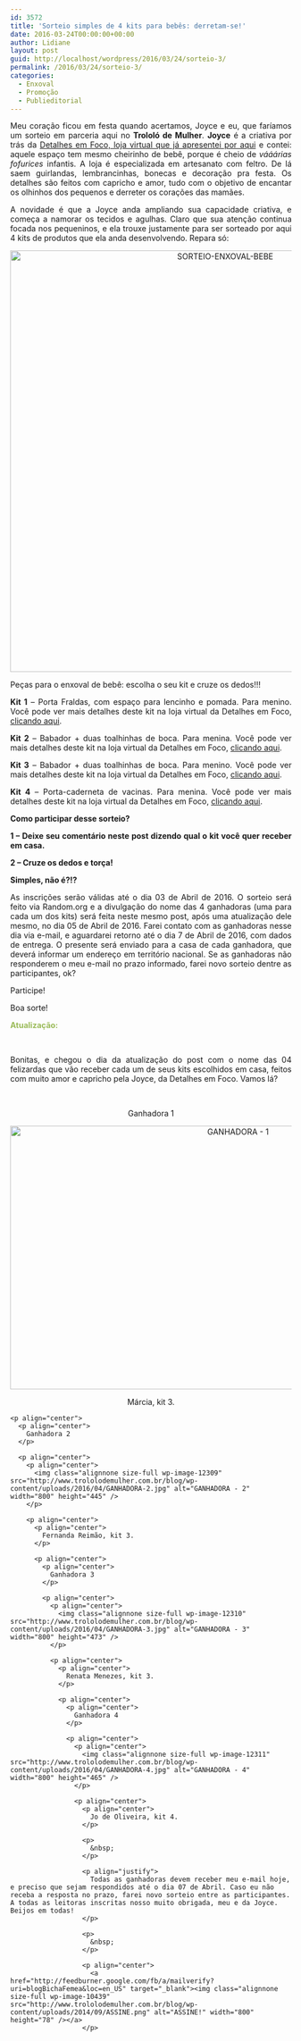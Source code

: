 ```yaml
---
id: 3572
title: 'Sorteio simples de 4 kits para bebês: derretam-se!'
date: 2016-03-24T00:00:00+00:00
author: Lidiane
layout: post
guid: http://localhost/wordpress/2016/03/24/sorteio-3/
permalink: /2016/03/24/sorteio-3/
categories:
  - Enxoval
  - Promoção
  - Publieditorial
---
```

<p style="text-align: justify;" align="justify">
  Meu coração ficou em festa quando acertamos, Joyce e eu, que faríamos um sorteio em parceria aqui no <strong>Trololó de Mulher</strong>. <strong>Joyce</strong> é a criativa por trás da <a href="http://www.trololodemulher.com.br/2016/01/19/detalhes-em-foco/" target="_blank">Detalhes em Foco, loja virtual que já apresentei por aqui</a> e contei: aquele espaço tem mesmo cheirinho de bebê, porque é cheio de <em>vááárias fofurices</em> infantis. A loja é especializada em artesanato com feltro. De lá saem guirlandas, lembrancinhas, bonecas e decoração pra festa. Os detalhes são feitos com capricho e amor, tudo com o objetivo de encantar os olhinhos dos pequenos e derreter os corações das mamães.
</p>

<p style="text-align: justify;" align="justify">
  A novidade é que a Joyce anda ampliando sua capacidade criativa, e começa a namorar os tecidos e agulhas. Claro que sua atenção continua focada nos pequeninos, e ela trouxe justamente para ser sorteado por aqui 4 kits de produtos que ela anda desenvolvendo. Repara só:
</p>

<p align="center">
  <img class="alignnone size-full wp-image-12186" src="http://www.trololodemulher.com.br/blog/wp-content/uploads/2016/03/SORTEIO-ENXOVAL-BEBE.jpg" alt="SORTEIO-ENXOVAL-BEBE" width="754" height="755" />
</p>

<p style="text-align: justify;" align="justify">
  Peças para o enxoval de bebê: escolha o seu kit e cruze os dedos!!!
</p>

<p style="text-align: justify;" align="justify">
  <strong>Kit 1</strong> &#8211; Porta Fraldas, com espaço para lencinho e pomada. Para menino. Você pode ver mais detalhes deste kit na loja virtual da Detalhes em Foco, <a href="http://www.elo7.com.br/porta-fralda/dp/622490#fatc=1&df=d&uso=d&fvip=1" target="_blank">clicando aqui</a>.
</p>

<p style="text-align: justify;" align="justify">
  <strong>Kit 2</strong> – Babador + duas toalhinhas de boca. Para menina. Você pode ver mais detalhes deste kit na loja virtual da Detalhes em Foco, <a href="http://www.elo7.com.br/kit-babador-2-toalinhas-de-boca/dp/62242C" target="_blank">clicando aqui</a>.
</p>

<p style="text-align: justify;" align="justify">
  <strong>Kit 3</strong> – Babador + duas toalhinhas de boca. Para menino. Você pode ver mais detalhes deste kit na loja virtual da Detalhes em Foco, <a href="http://www.elo7.com.br/kit-babador-2-toalinhas-de-boca/dp/6223DB" target="_blank">clicando aqui</a>.
</p>

<p style="text-align: justify;" align="justify">
  <strong>Kit 4</strong> – Porta-caderneta de vacinas. Para menina. Você pode ver mais detalhes deste kit na loja virtual da Detalhes em Foco, <a href="http://www.elo7.com.br/porta-caderneta-de-vacinas/dp/6938C9" target="_blank">clicando aqui</a>.
</p>

<p style="text-align: justify;">
  <strong>Como participar desse sorteio?</strong>
</p>

<p style="text-align: justify;">
  <strong>1 – Deixe seu comentário neste post dizendo qual o kit você quer receber em casa.</strong>
</p>

<p style="text-align: justify;">
  <strong>2 – Cruze os dedos e torça!</strong>
</p>

<p style="text-align: justify;">
  <strong>Simples, não é?!?</strong>
</p>

<p style="text-align: justify;">
  As inscrições serão válidas até o dia 03 de Abril de 2016. O sorteio será feito via Random.org e a divulgação do nome das 4 ganhadoras (uma para cada um dos kits) será feita neste mesmo post, após uma atualização dele mesmo, no dia 05 de Abril de 2016. Farei contato com as ganhadoras nesse dia via e-mail, e aguardarei retorno até o dia 7 de Abril de 2016, com dados de entrega. O presente será enviado para a casa de cada ganhadora, que deverá informar um endereço em território nacional. Se as ganhadoras não responderem o meu e-mail no prazo informado, farei novo sorteio dentre as participantes, ok?
</p>

Participe!

Boa sorte!

**<span style="color: #9bbb59;">Atualização:</span>**

&nbsp;

<p align="justify">
  Bonitas, e chegou o dia da atualização do post com o nome das 04 felizardas que vão receber cada um de seus kits escolhidos em casa, feitos com muito amor e capricho pela Joyce, da Detalhes em Foco. Vamos lá?
</p>

&nbsp;

<p align="center">
  Ganhadora 1
</p>

<p align="center">
  <p align="center">
    <img class="alignnone size-full wp-image-12308" src="http://www.trololodemulher.com.br/blog/wp-content/uploads/2016/04/GANHADORA-1.jpg" alt="GANHADORA - 1" width="800" height="472" />
  </p>
  
  <p align="center">
    <p align="center">
      Márcia, kit 3.
    </p>
    
    <p align="center">
      <p align="center">
        Ganhadora 2
      </p>
      
      <p align="center">
        <p align="center">
          <img class="alignnone size-full wp-image-12309" src="http://www.trololodemulher.com.br/blog/wp-content/uploads/2016/04/GANHADORA-2.jpg" alt="GANHADORA - 2" width="800" height="445" />
        </p>
        
        <p align="center">
          <p align="center">
            Fernanda Reimão, kit 3.
          </p>
          
          <p align="center">
            <p align="center">
              Ganhadora 3
            </p>
            
            <p align="center">
              <p align="center">
                <img class="alignnone size-full wp-image-12310" src="http://www.trololodemulher.com.br/blog/wp-content/uploads/2016/04/GANHADORA-3.jpg" alt="GANHADORA - 3" width="800" height="473" />
              </p>
              
              <p align="center">
                <p align="center">
                  Renata Menezes, kit 3.
                </p>
                
                <p align="center">
                  <p align="center">
                    Ganhadora 4
                  </p>
                  
                  <p align="center">
                    <p align="center">
                      <img class="alignnone size-full wp-image-12311" src="http://www.trololodemulher.com.br/blog/wp-content/uploads/2016/04/GANHADORA-4.jpg" alt="GANHADORA - 4" width="800" height="465" />
                    </p>
                    
                    <p align="center">
                      <p align="center">
                        Jo de Oliveira, kit 4.
                      </p>
                      
                      <p>
                        &nbsp;
                      </p>
                      
                      <p align="justify">
                        Todas as ganhadoras devem receber meu e-mail hoje, e preciso que sejam respondidos até o dia 07 de Abril. Caso eu não receba a resposta no prazo, farei novo sorteio entre as participantes. A todas as leitoras inscritas nosso muito obrigada, meu e da Joyce. Beijos em todas!
                      </p>
                      
                      <p>
                        &nbsp;
                      </p>
                      
                      <p align="center">
                        <a href="http://feedburner.google.com/fb/a/mailverify?uri=blogBichaFemea&loc=en_US" target="_blank"><img class="alignnone size-full wp-image-10439" src="http://www.trololodemulher.com.br/blog/wp-content/uploads/2014/09/ASSINE.png" alt="ASSINE!" width="800" height="78" /></a>
                      </p>